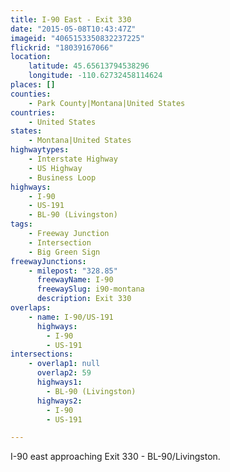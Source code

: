 ```yaml
---
title: I-90 East - Exit 330
date: "2015-05-08T10:43:47Z"
imageid: "4065153350832237225"
flickrid: "18039167066"
location:
    latitude: 45.65613794538296
    longitude: -110.62732458114624
places: []
counties:
    - Park County|Montana|United States
countries:
    - United States
states:
    - Montana|United States
highwaytypes:
    - Interstate Highway
    - US Highway
    - Business Loop
highways:
    - I-90
    - US-191
    - BL-90 (Livingston)
tags:
    - Freeway Junction
    - Intersection
    - Big Green Sign
freewayJunctions:
    - milepost: "328.85"
      freewayName: I-90
      freewaySlug: i90-montana
      description: Exit 330
overlaps:
    - name: I-90/US-191
      highways:
        - I-90
        - US-191
intersections:
    - overlap1: null
      overlap2: 59
      highways1:
        - BL-90 (Livingston)
      highways2:
        - I-90
        - US-191

---
```

I-90 east approaching Exit 330 - BL-90/Livingston.